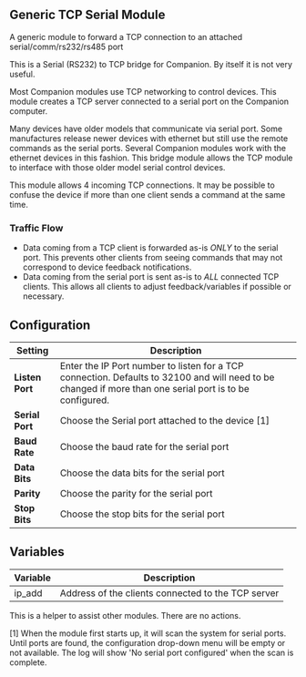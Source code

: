 ## Generic TCP Serial Module
A generic module to forward a TCP connection to an attached serial/comm/rs232/rs485 port

This is a Serial (RS232) to TCP bridge for Companion. By itself it is not very useful. 

Most Companion modules use TCP networking to control devices. This module creates a TCP server connected to a serial port on the Companion computer. 

Many devices have older models that communicate via serial port. Some manufactures release newer devices with ethernet but still use the remote commands as the serial ports. Several Companion modules work with the ethernet devices in this fashion. This bridge module allows the TCP module to interface with those older model serial control devices.

This module allows 4 incoming TCP connections. It may be possible to confuse the device if more than one client sends a command at the same time.

### Traffic Flow
* Data coming from a TCP client is forwarded as-is _ONLY_ to the serial port. This prevents other clients from seeing commands that may not correspond to device feedback notifications.
* Data coming from the serial port is sent as-is to _ALL_ connected TCP clients. This allows all clients to adjust feedback/variables if possible or necessary.


## Configuration
Setting | Description
-----------------|---------------
**Listen Port** | Enter the IP Port number to listen for a TCP connection. Defaults to 32100 and will need to be changed if more than one serial port is to be configured.
**Serial Port** | Choose the Serial port attached to the device [1]
**Baud Rate** | Choose the baud rate for the serial port
**Data Bits** | Choose the data bits for the serial port
**Parity** | Choose the parity for the serial port
**Stop Bits** | Choose the stop bits for the serial port

## Variables
Variable | Description
-----|-----
ip_add | Address of the clients connected to the TCP server

This is a helper to assist other modules. There are no actions.

[1] When the module first starts up, it will scan the system for serial ports. Until ports are found, the configuration drop-down menu will be empty or not available. The log will show 'No serial port configured' when the scan is complete.